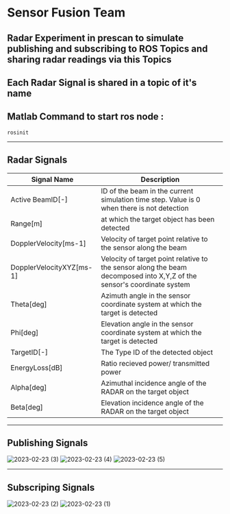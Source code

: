 # Sensor Fusion Team
## Radar Experiment in prescan to simulate publishing and subscribing to ROS Topics and sharing radar readings via this Topics
## Each Radar Signal is shared in a topic of it's name 
## Matlab Command to start ros node :

```
rosinit

```

- - -
## Radar Signals 


| Signal Name | Description |
| --- | --- |
| Active BeamID[-] | ID of the beam in the current simulation time step. Value is 0 when there is not detection |
| Range[m] | at which the target object has been detected |
| DopplerVelocity[ms-1] | Velocity of target point relative to the sensor along the beam |
| DopplerVelocityXYZ[ms-1] | Velocity of target point relative to the sensor along the beam decomposed into X,Y,Z of the sensor's coordinate system |
| Theta[deg] | Azimuth angle in the sensor coordinate system at which the target is detected |
| Phi[deg] | Elevation angle in the sensor coordinate system at which the target is detected |
| TargetID[-] | The Type ID of the detected object |
| EnergyLoss[dB] | Ratio recieved power/ transmitted power |
| Alpha[deg] | Azimuthal incidence angle of the RADAR on the target object |
| Beta[deg] | Elevation incidence angle of the RADAR on the target object |

- - -
## Publishing Signals 

![2023-02-23 (3)](https://user-images.githubusercontent.com/59807200/221026037-b592984a-3c50-44be-ba11-7ddda917590c.png)
![2023-02-23 (4)](https://user-images.githubusercontent.com/59807200/221026182-264efd8a-23f5-478c-ac3f-a16eee0fbf32.png)
![2023-02-23 (5)](https://user-images.githubusercontent.com/59807200/221026292-2e1569a5-842a-4068-8190-f62aa7c4b000.png)

- - -
## Subscriping Signals 

![2023-02-23 (2)](https://user-images.githubusercontent.com/59807200/221027045-fff29955-7b40-4caa-b36e-01fa319e8c5c.png)
![2023-02-23 (1)](https://user-images.githubusercontent.com/59807200/221027246-6389406e-0c90-4fe9-967b-e9f037337a0d.png)


